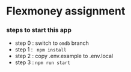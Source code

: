 # Flexmoney assignment

### steps to start this app

- step 0 : switch to `omdb` branch
- step 1 : ` npm install`
- step 2 : copy .env.example to .env.local
- step 3 : `npm run start `
